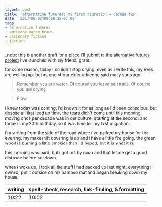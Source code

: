 ```yaml
---
layout: post
title: 'alternative futures: my first migration – decade two'
date: '2017-06-02T09:08:25-07:00'
tags:
- alternative futures
- adrienne maree brown
- visionary fiction
- fiction
--- 
```


_note: this is another draft for a piece i’ll submit to the [alternative futures project](http://colabradio.mit.edu/category/alternative-futures/) i’ve launched with my friend, grant.

for some reason, today i couldn't stop crying. even as i write this, my eyes are welling up. but as one of our elder adrienne said many suns ago:

> Remember you are water. Of course you leave salt trails. Of course you are crying.

> Flow.

i knew today was coming. i'd known it for as long as i'd been conscious. but despite all that lead up time, the tears didn't come until this morning. moving once per decade was in our culture, starting at the second. and today is my 20th birthday. so it was time for my first migration.

i'm writing from the side of the road where i've parked my house for the evening. my makeshift covering is up and i have a little fire going. the green wood is burning a little smokier than i'd hoped, but it is what it is. 

this morning was hard, but i got out by noon and that let me get a good distance before sundown. 

when i woke up, i took all the stuff i had packed up last night, everything i owned, put it outside on my bamboo mat and began breaking down my house.

<table>
	<thead>
		<tr>
			<th>writing</th>
			<th>spell-check, research, link-finding, & formatting</th>
		</tr>
	</thead>
	<tbody>
		<tr>
			<td>10:22</td>
			<td>10:02</td>
		</tr>
	</tbody>
</table>